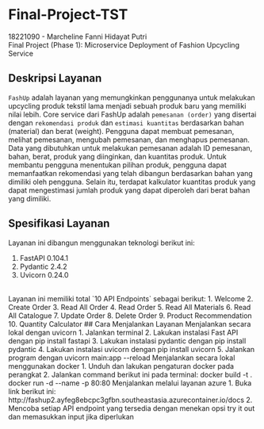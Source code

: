 # Final-Project-TST
18221090 - Marcheline Fanni Hidayat Putri <br>
Final Project (Phase 1): Microservice Deployment of Fashion Upcycling Service
<br>
## Deskripsi Layanan
`FashUp` adalah layanan yang memungkinkan penggunanya untuk melakukan upcycling produk tekstil lama menjadi sebuah produk baru yang memiliki nilai lebih. Core service dari FashUp adalah `pemesanan (order)` yang disertai dengan `rekomendasi produk` dan `estimasi kuantitas` berdasarkan bahan (material) dan berat (weight). Pengguna dapat membuat pemesanan, melihat pemesanan, mengubah pemesanan, dan menghapus pemesanan. Data yang dibutuhkan untuk melakukan pemesanan adalah ID pemesanan, bahan, berat, produk yang diinginkan, dan kuantitas produk. Untuk membantu pengguna menentukan pilihan produk, pengguna dapat memanfaatkan rekomendasi yang telah dibangun berdasarkan bahan yang dimiliki oleh pengguna. Selain itu, terdapat kalkulator kuantitas produk yang dapat mengestimasi jumlah produk yang dapat diperoleh dari berat bahan yang dimiliki. 
<br>
## Spesifikasi Layanan
Layanan ini dibangun menggunakan teknologi berikut ini:
1. FastAPI 0.104.1
2. Pydantic 2.4.2
3. Uvicorn 0.24.0
<br>
Layanan ini memiliki total `10 API Endpoints` sebagai berikut:
1. Welcome 
2. Create Order
3. Read All Order
4. Read Order
5. Read All Materials
6. Read All Catalogue
7. Update Order
8. Delete Order
9. Product Recommendation
10. Quantity Calculator    
## Cara Menjalankan Layanan
Menjalankan secara lokal dengan uvicorn
1. Jalankan terminal
2. Lakukan instalasi Fast API dengan pip install fastapi
3. Lakukan instalasi pydantic dengan pip install pydantic
4. Lakukan instalasi uvicorn dengan pip install uvicorn
5. Jalankan program dengan uvicorn main:app --reload
Menjalankan secara lokal menggunakan docker
1. Unduh dan lakukan pengaturan docker pada perangkat
2. Jalankan command berikut ini pada terminal:
   docker build -t <image_name> .
   docker run -d --name <container_name> -p 80:80 <image_name>
Menjalankan melalui layanan azure
1. Buka link berikut ini: http://fashup2.ayfeg8ebcpc3gfbn.southeastasia.azurecontainer.io/docs
2. Mencoba setiap API endpoint yang tersedia dengan menekan opsi try it out dan memasukkan input jika diperlukan

